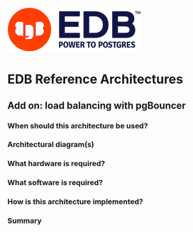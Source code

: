 ![EDB Logo](../images/logo.png "EDB Logo")

# EDB Reference Architectures

## Add on: load balancing with pgBouncer

### When should this architecture be used?

### Architectural diagram(s)

### What hardware is required?

### What software is required?

### How is this architecture implemented?

### Summary
